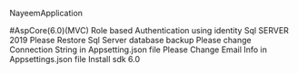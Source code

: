NayeemApplication


#AspCore(6.0)(MVC) Role based Authentication using identity 
Sql SERVER 2019
Please Restore Sql Server database backup
Please change Connection String in Appsetting.json file 
Please Change Email Info in Appsettings.json file
Install sdk 6.0


